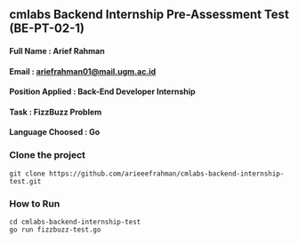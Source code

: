## cmlabs Backend Internship Pre-Assessment Test (BE-PT-02-1)

#### Full Name          : Arief Rahman
#### Email              : ariefrahman01@mail.ugm.ac.id
#### Position Applied   : Back-End Developer Internship
#### Task               : FizzBuzz Problem
#### Language Choosed   : Go

### Clone the project
```
git clone https://github.com/arieeefrahman/cmlabs-backend-internship-test.git
```

### How to Run

```
cd cmlabs-backend-internship-test
go run fizzbuzz-test.go
```
